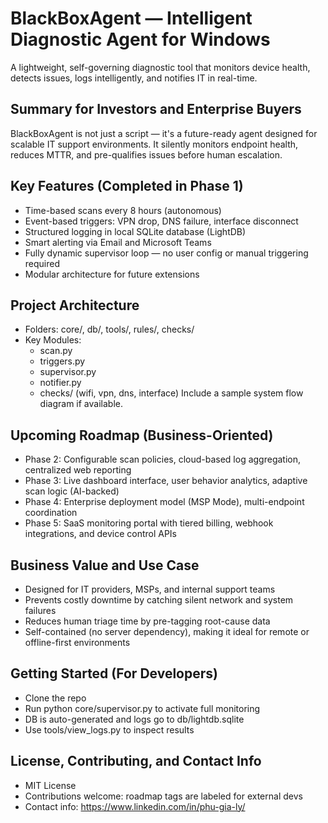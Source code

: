 # BlackBoxAgent — Intelligent Diagnostic Agent for Windows
A lightweight, self-governing diagnostic tool that monitors device health, detects issues, logs intelligently, and notifies IT in real-time.

## Summary for Investors and Enterprise Buyers
BlackBoxAgent is not just a script — it's a future-ready agent designed for scalable IT support environments. It silently monitors endpoint health, reduces MTTR, and pre-qualifies issues before human escalation.

## Key Features (Completed in Phase 1)
- Time-based scans every 8 hours (autonomous)
- Event-based triggers: VPN drop, DNS failure, interface disconnect
- Structured logging in local SQLite database (LightDB)
- Smart alerting via Email and Microsoft Teams
- Fully dynamic supervisor loop — no user config or manual triggering required
- Modular architecture for future extensions
## Project Architecture
- Folders: core/, db/, tools/, rules/, checks/
- Key Modules:
  - scan.py
  - triggers.py
  - supervisor.py
  - notifier.py
  - checks/ (wifi, vpn, dns, interface)
Include a sample system flow diagram if available.

## Upcoming Roadmap (Business-Oriented)
- Phase 2: Configurable scan policies, cloud-based log aggregation, centralized web reporting
- Phase 3: Live dashboard interface, user behavior analytics, adaptive scan logic (AI-backed)
- Phase 4: Enterprise deployment model (MSP Mode), multi-endpoint coordination
- Phase 5: SaaS monitoring portal with tiered billing, webhook integrations, and device control APIs
## Business Value and Use Case
- Designed for IT providers, MSPs, and internal support teams
- Prevents costly downtime by catching silent network and system failures
- Reduces human triage time by pre-tagging root-cause data
- Self-contained (no server dependency), making it ideal for remote or offline-first environments
## Getting Started (For Developers)
- Clone the repo
- Run python core/supervisor.py to activate full monitoring
- DB is auto-generated and logs go to db/lightdb.sqlite
- Use tools/view_logs.py to inspect results
## License, Contributing, and Contact Info
- MIT License
- Contributions welcome: roadmap tags are labeled for external devs
- Contact info: https://www.linkedin.com/in/phu-gia-ly/
